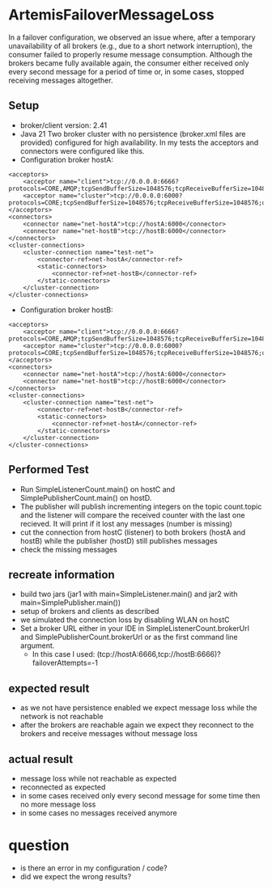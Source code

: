 # ArtemisFailoverMessageLoss

In a failover configuration, we observed an issue where, after a temporary unavailability of all brokers (e.g., due to a
short network interruption), the consumer failed to properly resume message consumption. Although the brokers became
fully available again, the consumer either received only every second message for a period of time or, in some cases,
stopped receiving messages altogether.

## Setup

- broker/client version: 2.41
- Java 21
  Two broker cluster with no persistence (broker.xml files are provided) configured for high availability.
  In my tests the acceptors and connectors were configured like this.
- Configuration broker hostA:

```
<acceptors>
    <acceptor name="client">tcp://0.0.0.0:6666?protocols=CORE,AMQP;tcpSendBufferSize=1048576;tcpReceiveBufferSize=1048576;useEpoll=true;supportAdvisory=false;suppressInternalManagementObjects=true;ha=true;failoverAttempts=-1</acceptor>
    <acceptor name="cluster">tcp://0.0.0.0:6000?protocols=CORE;tcpSendBufferSize=1048576;tcpReceiveBufferSize=1048576;useEpoll=true</acceptor>
</acceptors>
<connectors>
    <connector name="net-hostA">tcp://hostA:6000</connector>
    <connector name="net-hostB">tcp://hostB:6000</connector>
</connectors>
<cluster-connections>
    <cluster-connection name="test-net">
        <connector-ref>net-hostA</connector-ref>
        <static-connectors>
            <connector-ref>net-hostB</connector-ref>
        </static-connectors>
    </cluster-connection>
</cluster-connections>
```

- Configuration broker hostB:

```
<acceptors>
    <acceptor name="client">tcp://0.0.0.0:6666?protocols=CORE,AMQP;tcpSendBufferSize=1048576;tcpReceiveBufferSize=1048576;useEpoll=true;supportAdvisory=false;suppressInternalManagementObjects=true;ha=true;failoverAttempts=-1</acceptor>
    <acceptor name="cluster">tcp://0.0.0.0:6000?protocols=CORE;tcpSendBufferSize=1048576;tcpReceiveBufferSize=1048576;useEpoll=true</acceptor>
</acceptors>
<connectors>
    <connector name="net-hostA">tcp://hostA:6000</connector>
    <connector name="net-hostB">tcp://hostB:6000</connector>
</connectors>
<cluster-connections>
    <cluster-connection name="test-net">
        <connector-ref>net-hostB</connector-ref>
        <static-connectors>
            <connector-ref>net-hostA</connector-ref>
        </static-connectors>
    </cluster-connection>
</cluster-connections>
```

## Performed Test

- Run SimpleListenerCount.main() on hostC and SimplePublisherCount.main() on hostD.
- The publisher will publish incrementing integers on the topic count.topic and the listener will compare the received
  counter with the last one recieved. It will print if it lost any messages (number is missing)
- cut the connection from hostC (listener) to both brokers (hostA and hostB) while the publisher (hostD) still publishes
  messages
- check the missing messages

## recreate information

- build two jars (jar1 with main=SimpleListener.main() and jar2 with main=SimplePublisher.main())
- setup of brokers and clients as described
- we simulated the connection loss by disabling WLAN on hostC
- Set a broker URL either in your IDE in SimpleListenerCount.brokerUrl and SimplePublisherCount.brokerUrl or as the
  first
  command line argument.
    - In this case I used: (tcp://hostA:6666,tcp://hostB:6666)?failoverAttempts=-1

## expected result

- as we not have persistence enabled we expect message loss while the network is not reachable
- after the brokers are reachable again we expect they reconnect to the brokers and receive messages without message
  loss

## actual result

- message loss while not reachable as expected
- reconnected as expected
- in some cases received only every second message for some time then no more message loss
- in some cases no messages received anymore

# question

- is there an error in my configuration / code?
- did we expect the wrong results?